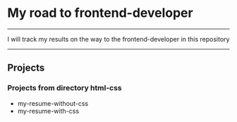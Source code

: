 # My road to frontend-developer

---

I will track my results on the way to the frontend-developer in this repository

---

## Projects

### Projects from directory html-css

- my-resume-without-css
- my-resume-with-css
